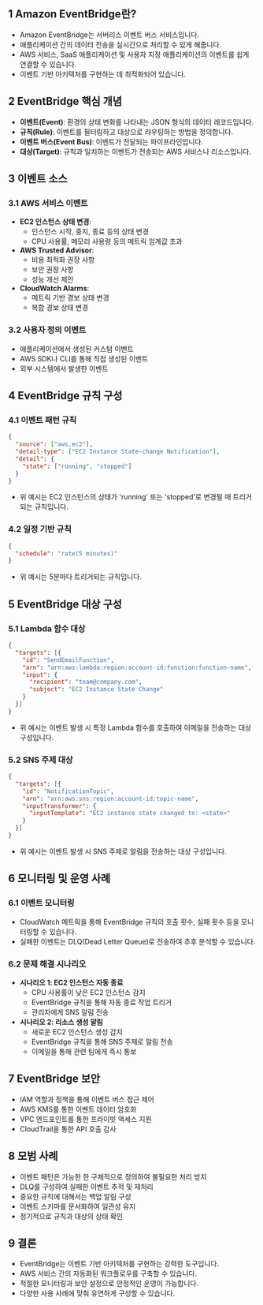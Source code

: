 ## 1 Amazon EventBridge란?

- Amazon EventBridge는 서버리스 이벤트 버스 서비스입니다.
- 애플리케이션 간의 데이터 전송을 실시간으로 처리할 수 있게 해줍니다.
- AWS 서비스, SaaS 애플리케이션 및 사용자 지정 애플리케이션의 이벤트를 쉽게 연결할 수 있습니다.
- 이벤트 기반 아키텍처를 구현하는 데 최적화되어 있습니다.



## 2 EventBridge 핵심 개념

- **이벤트(Event)**: 환경의 상태 변화를 나타내는 JSON 형식의 데이터 레코드입니다.
- **규칙(Rule)**: 이벤트를 필터링하고 대상으로 라우팅하는 방법을 정의합니다.
- **이벤트 버스(Event Bus)**: 이벤트가 전달되는 파이프라인입니다.
- **대상(Target)**: 규칙과 일치하는 이벤트가 전송되는 AWS 서비스나 리소스입니다.



## 3 이벤트 소스

### 3.1 AWS 서비스 이벤트

- **EC2 인스턴스 상태 변경**:
	- 인스턴스 시작, 중지, 종료 등의 상태 변경
	- CPU 사용률, 메모리 사용량 등의 메트릭 임계값 초과
- **AWS Trusted Advisor**:
	- 비용 최적화 권장 사항
	- 보안 권장 사항
	- 성능 개선 제안
- **CloudWatch Alarms**:
	- 메트릭 기반 경보 상태 변경
	- 복합 경보 상태 변경



### 3.2 사용자 정의 이벤트

- 애플리케이션에서 생성된 커스텀 이벤트
- AWS SDK나 CLI를 통해 직접 생성된 이벤트
- 외부 시스템에서 발생한 이벤트



## 4 EventBridge 규칙 구성

### 4.1 이벤트 패턴 규칙

```json
{
  "source": ["aws.ec2"],
  "detail-type": ["EC2 Instance State-change Notification"],
  "detail": {
    "state": ["running", "stopped"]
  }
}
```
- 위 예시는 EC2 인스턴스의 상태가 'running' 또는 'stopped'로 변경될 때 트리거되는 규칙입니다.



### 4.2 일정 기반 규칙

```json
{
  "schedule": "rate(5 minutes)"
}
```
- 위 예시는 5분마다 트리거되는 규칙입니다.



## 5 EventBridge 대상 구성

### 5.1 Lambda 함수 대상

```json
{
  "targets": [{
    "id": "SendEmailFunction",
    "arn": "arn:aws:lambda:region:account-id:function:function-name",
    "input": {
      "recipient": "team@company.com",
      "subject": "EC2 Instance State Change"
    }
  }]
}
```
- 위 예시는 이벤트 발생 시 특정 Lambda 함수를 호출하여 이메일을 전송하는 대상 구성입니다.



### 5.2 SNS 주제 대상

```json
{
  "targets": [{
    "id": "NotificationTopic",
    "arn": "arn:aws:sns:region:account-id:topic-name",
    "inputTransformer": {
      "inputTemplate": "EC2 instance state changed to: <state>"
    }
  }]
}
```

- 위 예시는 이벤트 발생 시 SNS 주제로 알림을 전송하는 대상 구성입니다.



## 6 모니터링 및 운영 사례

### 6.1 이벤트 모니터링

- CloudWatch 메트릭을 통해 EventBridge 규칙의 호출 횟수, 실패 횟수 등을 모니터링할 수 있습니다.
- 실패한 이벤트는 DLQ(Dead Letter Queue)로 전송하여 추후 분석할 수 있습니다.



### 6.2 문제 해결 시나리오

- **시나리오 1: EC2 인스턴스 자동 종료**
	- CPU 사용률이 낮은 EC2 인스턴스 감지
	- EventBridge 규칙을 통해 자동 종료 작업 트리거
	- 관리자에게 SNS 알림 전송
- **시나리오 2: 리소스 생성 알림**
	- 새로운 EC2 인스턴스 생성 감지
	- EventBridge 규칙을 통해 SNS 주제로 알림 전송
	- 이메일을 통해 관련 팀에게 즉시 통보



## 7 EventBridge 보안

- IAM 역할과 정책을 통해 이벤트 버스 접근 제어
- AWS KMS를 통한 이벤트 데이터 암호화
- VPC 엔드포인트를 통한 프라이빗 액세스 지원
- CloudTrail을 통한 API 호출 감사



## 8 모범 사례

- 이벤트 패턴은 가능한 한 구체적으로 정의하여 불필요한 처리 방지
- DLQ를 구성하여 실패한 이벤트 추적 및 재처리
- 중요한 규칙에 대해서는 백업 알림 구성
- 이벤트 스키마를 문서화하여 일관성 유지
- 정기적으로 규칙과 대상의 상태 확인



## 9 결론

- EventBridge는 이벤트 기반 아키텍처를 구현하는 강력한 도구입니다.
- AWS 서비스 간의 자동화된 워크플로우를 구축할 수 있습니다.
- 적절한 모니터링과 보안 설정으로 안정적인 운영이 가능합니다.
- 다양한 사용 사례에 맞춰 유연하게 구성할 수 있습니다.